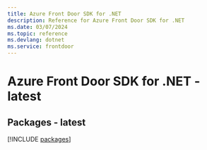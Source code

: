 ```yaml
---
title: Azure Front Door SDK for .NET
description: Reference for Azure Front Door SDK for .NET
ms.date: 03/07/2024
ms.topic: reference
ms.devlang: dotnet
ms.service: frontdoor
---
```

# Azure Front Door SDK for .NET - latest
## Packages - latest
[!INCLUDE [packages](front-door-index.md)]